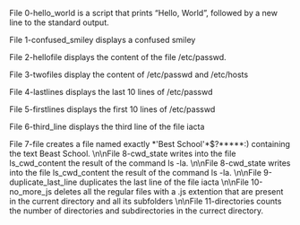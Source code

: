 File 0-hello_world is a script that prints “Hello, World”, followed by a new line to the standard output.

File 1-confused_smiley displays a confused smiley


File 2-hellofile displays the content of the file /etc/passwd.


File 3-twofiles display the content of /etc/passwd and /etc/hosts


File 4-lastlines displays the last 10 lines of /etc/passwd


File 5-firstlines displays the first 10 lines of /etc/passwd


File 6-third_line displays the third line of the file iacta


File 7-file creates a file named exactly \*\'Best School\'\*$\?\*\*\*\*\*:) containing the text Beast School. 
\n\nFile 8-cwd_state writes into the file ls_cwd_content the result of the command ls -la.
\n\nFile 8-cwd_state writes into the file ls_cwd_content the result of the command ls -la.
\n\nFile 9-duplicate_last_line duplicates the last line of the file iacta
\n\nFile 10-no_more_js deletes all the regular files with a .js extention that are present in the current directory and all its subfolders
\n\nFile 11-directories counts the number of directories and subdirectories in the currect directory.

